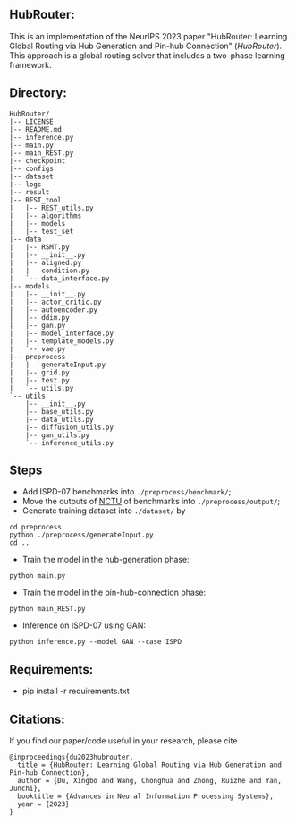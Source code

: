## HubRouter:
This is an implementation of the NeurIPS 2023 paper "HubRouter: Learning Global Routing via Hub Generation and Pin-hub Connection" (*HubRouter*). This approach is a global routing solver that includes a two-phase learning framework.

## Directory:
```
HubRouter/
|-- LICENSE
|-- README.md
|-- inference.py
|-- main.py
|-- main_REST.py
|-- checkpoint
|-- configs
|-- dataset
|-- logs
|-- result
|-- REST_tool
|   |-- REST_utils.py
|   |-- algorithms
|   |-- models
|   |-- test_set
|-- data
|   |-- RSMT.py
|   |-- __init__.py
|   |-- aligned.py
|   |-- condition.py
|   `-- data_interface.py
|-- models
|   |-- __init__.py
|   |-- actor_critic.py
|   |-- autoencoder.py
|   |-- ddim.py
|   |-- gan.py
|   |-- model_interface.py
|   |-- template_models.py
|   `-- vae.py
|-- preprocess
|   |-- generateInput.py
|   |-- grid.py
|   |-- test.py
|   `-- utils.py
`-- utils
    |-- __init__.py
    |-- base_utils.py
    |-- data_utils.py
    |-- diffusion_utils.py
    |-- gan_utils.py
    `-- inference_utils.py
```

## Steps
+ Add ISPD-07 benchmarks into ``./preprocess/benchmark/``;
+ Move the outputs of [NCTU](https://people.cs.nctu.edu.tw/~whliu/NCTU-GR.htm) of benchmarks into ``./preprocess/output/``;
+ Generate training dataset into ``./dataset/`` by
```
cd preprocess
python ./preprocess/generateInput.py
cd ..
```

+ Train the model in the hub-generation phase:
```
python main.py
```

+ Train the model in the pin-hub-connection phase:
```
python main_REST.py
```

+ Inference on ISPD-07 using GAN:
```
python inference.py --model GAN --case ISPD
```

## Requirements:
+ pip install -r requirements.txt

## Citations:
If you find our paper/code useful in your research, please cite
```
@inproceedings{du2023hubrouter,
  title = {HubRouter: Learning Global Routing via Hub Generation and Pin-hub Connection},
  author = {Du, Xingbo and Wang, Chonghua and Zhong, Ruizhe and Yan, Junchi},
  booktitle = {Advances in Neural Information Processing Systems},
  year = {2023}
}
```
